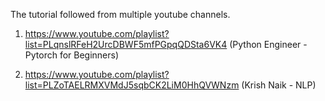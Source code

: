 The tutorial followed from multiple youtube channels.

1) https://www.youtube.com/playlist?list=PLqnslRFeH2UrcDBWF5mfPGpqQDSta6VK4 (Python Engineer - Pytorch for Beginners) 

2) https://www.youtube.com/playlist?list=PLZoTAELRMXVMdJ5sqbCK2LiM0HhQVWNzm (Krish Naik - NLP)
